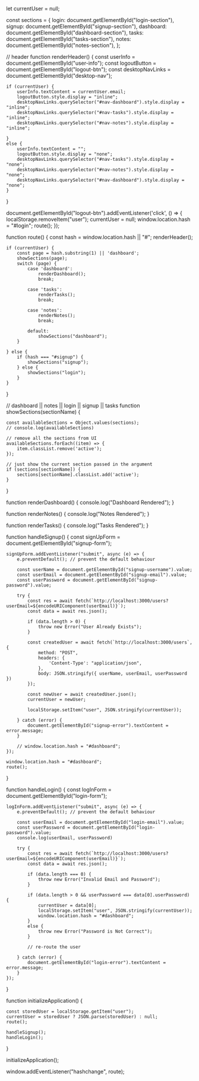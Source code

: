 let currentUser = null;

const sections = {
    login: document.getElementById("login-section"),
    signup: document.getElementById("signup-section"),
    dashboard: document.getElementById("dashboard-section"),
    tasks: document.getElementById("tasks-section"),
    notes: document.getElementById("notes-section"),
};

// header
function renderHeader() {
    const userInfo = document.getElementById("user-info");
    const logoutButton = document.getElementById("logout-btn");
    const desktopNavLinks = document.getElementById("desktop-nav");

    if (currentUser) {
        userInfo.textContent = currentUser.email;
        logoutButton.style.display = "inline";
        desktopNavLinks.querySelector("#nav-dashboard").style.display = "inline";
        desktopNavLinks.querySelector("#nav-tasks").style.display = "inline";
        desktopNavLinks.querySelector("#nav-notes").style.display = "inline";

    }
    else {
        userInfo.textContent = "";
        logoutButton.style.display = "none";
        desktopNavLinks.querySelector("#nav-tasks").style.display = "none";
        desktopNavLinks.querySelector("#nav-notes").style.display = "none";
        desktopNavLinks.querySelector("#nav-dashboard").style.display = "none";
    }
}

document.getElementById("logout-btn").addEventListener('click', () => {
    localStorage.removeItem("user");
    currentUser = null;
    window.location.hash = "#login";
    route();
});

function route() {
    const hash = window.location.hash || "#";
    renderHeader();

    if (currentUser) {
        const page = hash.substring(1) || 'dashboard'; 
        showSections(page);
        switch (page) {
            case 'dashboard':
                renderDashboard();
                break;

            case 'tasks':
                renderTasks();
                break;

            case 'notes':
                renderNotes();
                break;

            default:
                showSections("dashboard");
        }

    } else {
        if (hash === "#signup") {
            showSections("signup");
        } else {
            showSections("login");
        }
    }

}

// dashboard || notes || login || signup || tasks
function showSections(sectionName) {

    const availableSections = Object.values(sections);
    // console.log(availableSections)

    // remove all the sections from UI
    availableSections.forEach((item) => {
        item.classList.remove('active');
    });

    // just show the current section passed in the argument
    if (sections[sectionName]) {
        sections[sectionName].classList.add('active');
    }
}

function renderDashboard() {
    console.log("Dashboard Rendered");
}

function renderNotes() {
    console.log("Notes Rendered");
}

function renderTasks() {
    console.log("Tasks Rendered");
}

function handleSignup() {
    const signUpForm = document.getElementById("signup-form");

    signUpForm.addEventListener("submit", async (e) => {
        e.preventDefault(); // prevent the default behaviour

        const userName = document.getElementById("signup-username").value;
        const userEmail = document.getElementById("signup-email").value;
        const userPassword = document.getElementById("signup-password").value;

        try {
            const res = await fetch(`http://localhost:3000/users?userEmail=${encodeURIComponent(userEmail)}`);
            const data = await res.json();

            if (data.length > 0) {
                throw new Error("User Already Exists");
            }

            const createdUser = await fetch(`http://localhost:3000/users`, {
                method: "POST",
                headers: {
                    'Content-Type': "application/json",
                },
                body: JSON.stringify({ userName, userEmail, userPassword })
            });

            const newUser = await createdUser.json();
            currentUser = newUser;

            localStorage.setItem("user", JSON.stringify(currentUser));

        } catch (error) {
            document.getElementById("signup-error").textContent = error.message;
        }

        // window.location.hash = "#dashboard";
    });

    window.location.hash = "#dashboard";
    route();
}

function handleLogin() {
    const logInForm = document.getElementById("login-form");

    logInForm.addEventListener("submit", async (e) => {
        e.preventDefault(); // prevent the default behaviour

        const userEmail = document.getElementById("login-email").value;
        const userPassword = document.getElementById("login-password").value;
        console.log(userEmail, userPassword)

        try {
            const res = await fetch(`http://localhost:3000/users?userEmail=${encodeURIComponent(userEmail)}`);
            const data = await res.json();

            if (data.length === 0) {
                throw new Error("Invalid Email and Password");
            }

            if (data.length > 0 && userPassword === data[0].userPassword) {
                currentUser = data[0];
                localStorage.setItem("user", JSON.stringify(currentUser));
                window.location.hash = "#dashboard";
            }
            else {
                throw new Error("Password is Not Correct");
            }

            // re-route the user

        } catch (error) {
            document.getElementById("login-error").textContent = error.message;
        }
    });
}

function initializeApplication() {

    const storedUser = localStorage.getItem("user");
    currentUser = storedUser ? JSON.parse(storedUser) : null;
    route();

    handleSignup();
    handleLogin();
}

initializeApplication();

window.addEventListener("hashchange", route);